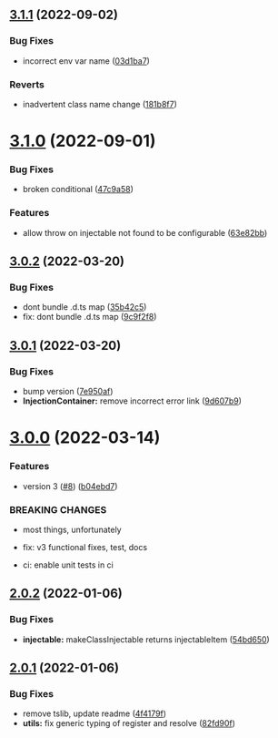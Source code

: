 ## [3.1.1](https://github.com/burketyler/ts-injection/compare/v3.1.0...v3.1.1) (2022-09-02)


### Bug Fixes

* incorrect env var name ([03d1ba7](https://github.com/burketyler/ts-injection/commit/03d1ba7ce9b36b21b5f2ed008a227721cfaf4518))


### Reverts

* inadvertent class name change ([181b8f7](https://github.com/burketyler/ts-injection/commit/181b8f7b7a8e0a5f5d51e6ce8c07f44243dcfc78))

# [3.1.0](https://github.com/burketyler/ts-injection/compare/v3.0.2...v3.1.0) (2022-09-01)


### Bug Fixes

* broken conditional ([47c9a58](https://github.com/burketyler/ts-injection/commit/47c9a584b689a9b1a1b606bafd9bf3bd01437816))


### Features

* allow throw on injectable not found to be configurable ([63e82bb](https://github.com/burketyler/ts-injection/commit/63e82bb05ad036b6a68ae9f8a3bee0ec7462767c))

## [3.0.2](https://github.com/burketyler/ts-injection/compare/v3.0.1...v3.0.2) (2022-03-20)


### Bug Fixes

* dont bundle .d.ts map ([35b42c5](https://github.com/burketyler/ts-injection/commit/35b42c54d7905dc149de71000a08e72334df6b52))
* fix: dont bundle .d.ts map ([9c9f2f8](https://github.com/burketyler/ts-injection/commit/9c9f2f8938a857ecd025e9e6b65339399c242d18))

## [3.0.1](https://github.com/burketyler/ts-injection/compare/v3.0.0...v3.0.1) (2022-03-20)


### Bug Fixes

* bump version ([7e950af](https://github.com/burketyler/ts-injection/commit/7e950af24b818bd3386e6ca8cf5002fa6afb6cbb))
* **InjectionContainer:** remove incorrect error link ([9d607b9](https://github.com/burketyler/ts-injection/commit/9d607b9c60f9f1ce1161fcbe2993ebc7c9161284))

# [3.0.0](https://github.com/burketyler/ts-injection/compare/v2.0.2...v3.0.0) (2022-03-14)


### Features

* version 3 ([#8](https://github.com/burketyler/ts-injection/issues/8)) ([b04ebd7](https://github.com/burketyler/ts-injection/commit/b04ebd700fc0075aa46ddfd3d99a3436ed9643c9))


### BREAKING CHANGES

* most things, unfortunately

* fix: v3 functional fixes, test, docs

* ci: enable unit tests in ci

## [2.0.2](https://github.com/burketyler/ts-injection/compare/v2.0.1...v2.0.2) (2022-01-06)


### Bug Fixes

* **injectable:** makeClassInjectable returns injectableItem ([54bd650](https://github.com/burketyler/ts-injection/commit/54bd65012a7384bedd580bac8946dfcb0895d40f))

## [2.0.1](https://github.com/burketyler/ts-injection/compare/v2.0.0...v2.0.1) (2022-01-06)


### Bug Fixes

* remove tslib, update readme ([4f4179f](https://github.com/burketyler/ts-injection/commit/4f4179f68cc8c1db83251e00e2a93633f3de39ba))
* **utils:** fix generic typing of register and resolve ([82fd90f](https://github.com/burketyler/ts-injection/commit/82fd90f0b7307bece45a849737f58500d12bebd9))
